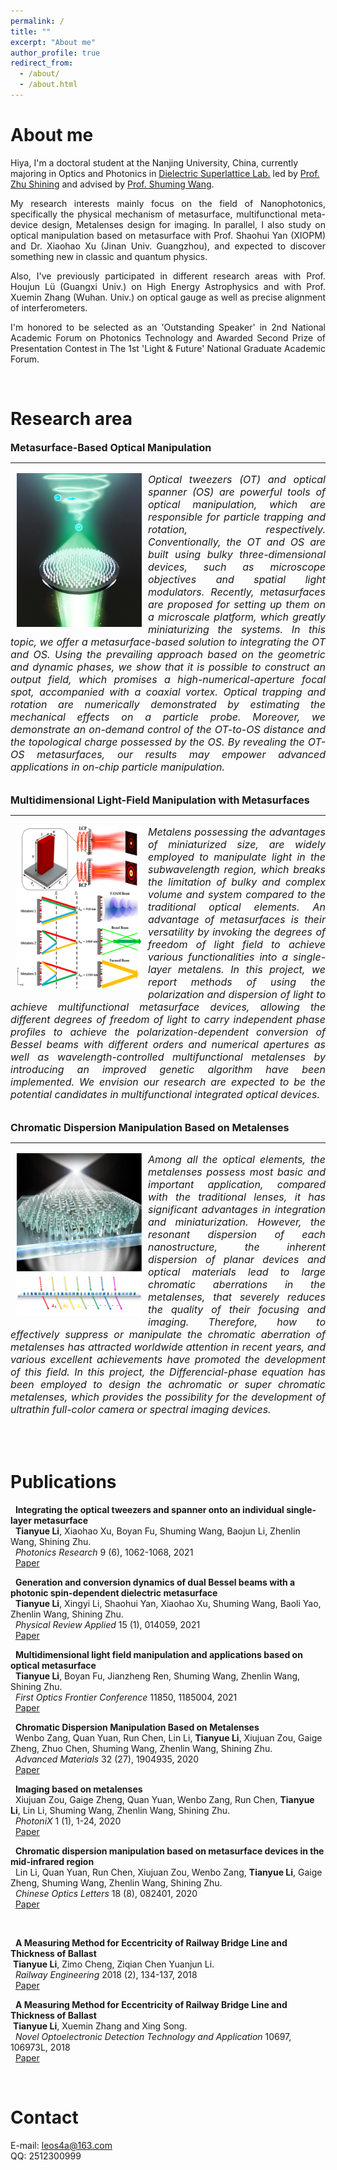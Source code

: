 ```yaml
---
permalink: /
title: ""
excerpt: "About me"
author_profile: true
redirect_from: 
  - /about/
  - /about.html
---
```


About me
======
Hiya, I'm a doctoral student at the Nanjing University, China, currently majoring in Optics and Photonics in [Dielectric Superlattice Lab.](http://slab.nju.edu.cn/)  led by  [Prof. Zhu Shining](http://slab.nju.edu.cn/teamdetail.aspx?id=16) and advised by  [Prof. Shuming Wang](https://physics.nju.edu.cn/sz/gdkxx/20191105/i45277.html).


<p align = "justify">My research interests mainly focus on the field of Nanophotonics, specifically the physical mechanism of metasurface, multifunctional meta-device design, Metalenses design for imaging. In parallel, I also study on optical manipulation based on metasurface with Prof. Shaohui Yan (XIOPM) and Dr. Xiaohao Xu (Jinan Univ. Guangzhou), and expected to discover something new in classic and quantum physics.</p>

<p align = "justify">Also, I've previously participated in different research areas with Prof. Houjun Lü (Guangxi Univ.) on High Energy Astrophysics and with Prof. Xuemin Zhang (Wuhan. Univ.) on optical gauge as well as precise alignment of interferometers.</p>

<p align = "justify">I'm honored to be selected as an 'Outstanding Speaker' in 2nd National Academic Forum on Photonics Technology and Awarded Second Prize of Presentation Contest in The 1st 'Light & Future' National Graduate Academic Forum.</p>

<!-- __Update: I will be joining Stanford University as a Ph.D. student in Fall 2021!__ -->

<br/>


Research area
======

<div>
<div style="font-size:12pt"><strong>Metasurface-Based Optical Manipulation</strong></div>
  <hr/>
</div>
<div style="font-size:12pt ;  font-style:italic">
 <img   width="200" align="left"  hspace= 10px src="../images/tianyue.png"/>
<p align = "justify">Optical tweezers (OT) and optical spanner (OS) are powerful tools of optical manipulation, which are responsible for particle trapping and rotation, respectively. Conventionally, the OT and OS are built using bulky three-dimensional devices, such as microscope objectives and spatial light modulators. Recently, metasurfaces are proposed for setting up them on a microscale platform, which greatly miniaturizing the systems. In this topic, we offer a metasurface-based solution to integrating the OT and OS. Using the prevailing approach based on the geometric and dynamic phases, we show that it is possible to construct an output field, which promises a high-numerical-aperture focal spot, accompanied with a coaxial vortex. Optical trapping and rotation are numerically demonstrated by estimating the mechanical effects on a particle probe. Moreover, we demonstrate an on-demand control of the OT-to-OS distance and the topological charge possessed by the OS. By revealing the OT-OS metasurfaces, our results may empower advanced applications in on-chip particle manipulation.</p>
  </div>


<br/>

<div>
<div style="font-size:12pt"><strong>Multidimensional Light-Field Manipulation with Metasurfaces</strong></div>
  <hr/>
</div>
<div style="font-size:12pt ; font-style:italic">
 <img width="200" align="left"   hspace= 10px src="../images/manipulation.png"/>
<p align = "justify">Metalens possessing the advantages of miniaturized size, are widely employed to manipulate light in the subwavelength region, which breaks the limitation of bulky and complex volume and system compared to the traditional optical elements. An advantage of metasurfaces is their versatility by invoking the degrees of freedom of light field to achieve various functionalities into a single-layer metalens. In this project, we report methods of using the polarization and dispersion of light to achieve multifunctional metasurface devices, allowing the different degrees of freedom of light to carry independent phase profiles to achieve the polarization-dependent conversion of Bessel beams with different orders and numerical apertures as well as wavelength-controlled multifunctional metalenses by introducing an improved genetic algorithm have been implemented. We envision our research are expected to be the potential candidates in multifunctional integrated optical devices.</p>
  </div>

<br/>

<div>
<div style="font-size:12pt"><strong>Chromatic Dispersion Manipulation Based on Metalenses</strong></div>
  <hr>
</div>
<div style="font-size:12pt ;  font-style:italic">
 <img width="200" align="left"  hspace= 10px  src="../images/chromatic.png"/>
<p align = "justify">Among all the optical elements, the metalenses possess most basic and important application, compared with the traditional lenses, it has significant advantages in integration and miniaturization. However, the resonant dispersion of each nanostructure, the inherent dispersion of planar devices and optical materials lead to large chromatic aberrations in the metalenses, that severely reduces the quality of their focusing and imaging. Therefore, how to effectively suppress or manipulate the chromatic aberration of metalenses has attracted worldwide attention in recent years, and various excellent achievements have promoted the development of this field. In this project, the Differencial-phase equation has been employed to design the achromatic or super chromatic metalenses, which provides the possibility for the development of ultrathin full-color camera or spectral imaging devices.</p>
  </div>

<br/>

<br/>

Publications
======

<!-- <img width="175" align="left" src="../images/multigrid.jpg"/> -->

&nbsp; __Integrating the optical tweezers and spanner onto an individual single-layer metasurface__<br/>
&nbsp; __Tianyue Li__, Xiaohao Xu, Boyan Fu, Shuming Wang, Baojun Li, Zhenlin Wang, Shining Zhu. <br/>
&nbsp;  *Photonics Research* 9 (6), 1062-1068, 2021 <br/>
&nbsp; [Paper](https://www.osapublishing.org/prj/fulltext.cfm?uri=prj-9-6-1062&id=451401)<br/>



<!-- <img width="175" align="left" src="../images/rotation-teaser.jpg"/> -->

&nbsp; __Generation and conversion dynamics of dual Bessel beams with a photonic spin-dependent dielectric metasurface__<br/>
&nbsp; __Tianyue Li__, Xingyi Li, Shaohui Yan, Xiaohao Xu, Shuming Wang, Baoli Yao, Zhenlin Wang, Shining Zhu. <br/>
&nbsp;  *Physical Review Applied* 15 (1), 014059, 2021 <br/>
&nbsp;  [Paper](https://journals.aps.org/prapplied/abstract/10.1103/PhysRevApplied.15.014059)<br/>



&nbsp; __Multidimensional light field manipulation and applications based on optical metasurface__<br/>
&nbsp; __Tianyue Li__, Boyan Fu, Jianzheng Ren, Shuming Wang, Zhenlin Wang, Shining Zhu. <br/>
&nbsp;  *First Optics Frontier Conference* 11850, 1185004, 2021 <br/>
&nbsp;  [Paper](https://www.spiedigitallibrary.org/conference-proceedings-of-spie/11850/1185004/Multidimensional-light-field-manipulation-and-applications-based-on-optical-metasurface/10.1117/12.2598880.full?SSO=1)<br/>



&nbsp; __Chromatic Dispersion Manipulation Based on Metalenses__<br/>
&nbsp; Wenbo Zang, Quan Yuan, Run Chen, Lin Li, __Tianyue Li__, Xiujuan Zou, Gaige Zheng, Zhuo Chen, Shuming Wang, Zhenlin Wang, Shining Zhu. <br/>
&nbsp;  *Advanced Materials* 32 (27), 1904935, 2020 <br/>
&nbsp;  [Paper](https://onlinelibrary.wiley.com/doi/abs/10.1002/adma.201904935)<br/>



&nbsp; __Imaging based on metalenses__<br/>
&nbsp; Xiujuan Zou, Gaige Zheng, Quan Yuan, Wenbo Zang, Run Chen, __Tianyue Li__, Lin Li, Shuming Wang, Zhenlin Wang, Shining Zhu. <br/>
&nbsp;  *PhotoniX* 1 (1), 1-24, 2020 <br/>
&nbsp;  [Paper](https://photonix.springeropen.com/articles/10.1186/s43074-020-00007-9)<br/>



&nbsp; __Chromatic dispersion manipulation based on metasurface devices in the mid-infrared region__<br/>
&nbsp; Lin Li, Quan Yuan, Run Chen, Xiujuan Zou, Wenbo Zang, __Tianyue Li__, Gaige Zheng, Shuming Wang, Zhenlin Wang, Shining Zhu. <br/>
&nbsp;  *Chinese Optics Letters* 18 (8), 082401, 2020 <br/>
&nbsp;  [Paper](https://www.osapublishing.org/col/abstract.cfm?uri=col-18-8-082401)<br/>

<br/>

&nbsp; __A Measuring Method for Eccentricity of Railway Bridge Line and Thickness of Ballast__<br/>
&nbsp;__Tianyue Li__, Zimo Cheng, Ziqian Chen Yuanjun Li. <br/>
&nbsp;  *Railway Engineering* 2018 (2), 134-137, 2018 <br/>
&nbsp;  [Paper](https://kns.cnki.net/kcms/detail/detail.aspx?dbcode=CJFD&dbname=CJFDLAST2018&filename=TDJZ201802033&v=TvLmcTPkPTg%25mmd2FMZcLjVmTylE2aYMijoVrKkpsbAzBMTdErjH%25mmd2BQAMvYVT%25mmd2FM2EvDwcM)<br/>


&nbsp; __A Measuring Method for Eccentricity of Railway Bridge Line and Thickness of Ballast__<br/>
&nbsp;__Tianyue Li__, Xuemin Zhang and Xing Song. <br/>
&nbsp;  *Novel Optoelectronic Detection Technology and Application* 10697, 106973L, 2018 <br/>
&nbsp;  [Paper](https://www.spiedigitallibrary.org/conference-proceedings-of-spie/10697/106973L/Automatic-precise-alignment-of-Sagnac-interferometer/10.1117/12.2315428.short)<br/>

<br/>
<!-- <img width="175" align="left" src="https://ErisZhang.github.io/images/comp-dynamics-representative-image.jpg"/> -->



<!-- Industry Experience
======
<img width="90" align="left" src="../images/adobe-logo.png"/>

&nbsp; __Creative Intelligence Lab, Adobe Research__<br/>
&nbsp; Research Intern with Dr. [Danny Kaufman](http://dannykaufman.io/)<br/>
&nbsp; *<h style="color:rgb(150, 150, 150);font-size:16px">Project: Multi-Resolution Simulation</h> <br/>*
&nbsp; &nbsp; &nbsp; &nbsp; &nbsp; &nbsp; &nbsp; &nbsp; &nbsp; &nbsp; &nbsp; &nbsp; &nbsp;
&nbsp; &nbsp; &nbsp; &nbsp; &nbsp; &nbsp; &nbsp; &nbsp; &nbsp; &nbsp; &nbsp; &nbsp; &nbsp; &nbsp;
&nbsp; &nbsp; &nbsp; &nbsp; &nbsp; &nbsp; &nbsp; &nbsp; &nbsp; &nbsp; &nbsp; &nbsp; &nbsp;&nbsp; &nbsp; &nbsp; &nbsp; &nbsp; &nbsp; &nbsp; &nbsp; &nbsp; &nbsp; &nbsp; &nbsp;May 2021 - Aug. 2021<br/>
<br/>

<img width="90" align="left" src="../images/adobe-logo.png"/>

&nbsp; __Emerging Graphics Group, Adobe Research__<br/>
&nbsp; Research Intern with Dr. [Qi Sun](https://qisun.me/)<br/>
&nbsp; *<h style="color:rgb(150, 150, 150);font-size:16px">Project: Skin Modeling</h> <br/>*
&nbsp; &nbsp; &nbsp; &nbsp; &nbsp; &nbsp; &nbsp; &nbsp; &nbsp; &nbsp; &nbsp; &nbsp; &nbsp;
&nbsp; &nbsp; &nbsp; &nbsp; &nbsp; &nbsp; &nbsp; &nbsp; &nbsp; &nbsp; &nbsp; &nbsp; &nbsp; &nbsp;
&nbsp; &nbsp; &nbsp; &nbsp; &nbsp; &nbsp; &nbsp; &nbsp; &nbsp; &nbsp; &nbsp; &nbsp; &nbsp;&nbsp; &nbsp; &nbsp; &nbsp; &nbsp; &nbsp; &nbsp; &nbsp; &nbsp; &nbsp; &nbsp;June 2020 - Sept. 2020<br/>

<br/> -->

<!-- Teaching Experience
======
&#9679; __Teaching Assistant__, University of Toronto<br/>
&nbsp; &nbsp; [CSC419/2520 Geometry Processing](https://github.com/alecjacobson/geometry-processing-csc2520) with Prof. [Alec Jacobson](https://www.cs.toronto.edu/~jacobson/)
&nbsp; &nbsp; &nbsp; &nbsp; &nbsp; &nbsp; &nbsp; &nbsp; Sept. 2020 - Jan. 2021<br/>

<br/> -->

<!-- Selected Projects
======
<div>
<div style="font-size:12pt"><strong>Fast Support Reduction</strong></div>
</div>
<div style="font-size:10pt"> In layer-based 3D fabrication, supporting structures are fabricated
to support overhanging regions yet discarded later. Reducing supports
saves both time and material cost. In this project, we propose 
a real-time skinning-based method to slim down the
supporting structure while maintaining a detailed-preserved and semantically meaningful geometry.
We achieve this by optimizing a set of performance objectives and searching globally in
the subspace spanned by the joint handles. Artifacts e.g. self-intersection can be effectively avoided.
Our method is implemented via OpenGL shaders and has potential to be
employed as a structural prototyping tool that facilitates model design and fabrication. </div>
<img width="100%" src="../images/bb-bunny.jpg"/> -->



Contact
======
E-mail: leos4a@163.com
<br/>
QQ: 2512300999

